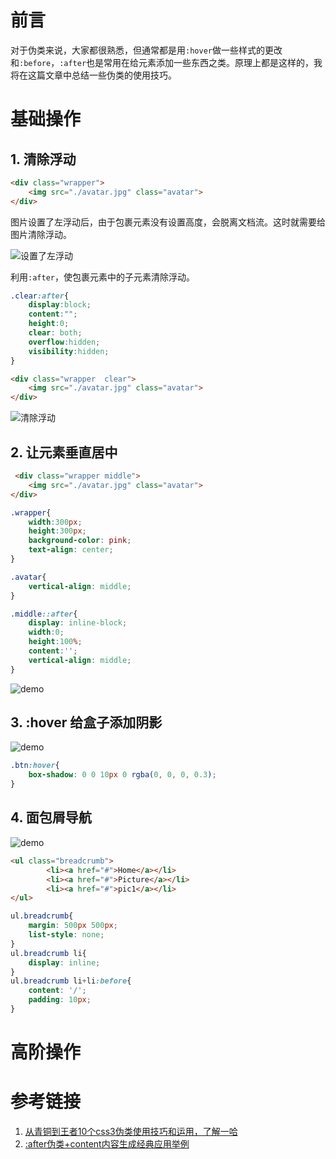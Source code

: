 # 前言
对于伪类来说，大家都很熟悉，但通常都是用`:hover`做一些样式的更改和`:before`，`:after`也是常用在给元素添加一些东西之类。原理上都是这样的，我将在这篇文章中总结一些伪类的使用技巧。
# 基础操作
## 1. 清除浮动

```html
<div class="wrapper">
    <img src="./avatar.jpg" class="avatar">
</div>
```
图片设置了左浮动后，由于包裹元素没有设置高度，会脱离文档流。这时就需要给图片清除浮动。

![设置了左浮动](https://s1.ax1x.com/2018/08/16/PRxXxH.png)

利用`:after`，使包裹元素中的子元素清除浮动。
```css
.clear:after{
    display:block;
    content:""; 
    height:0;
    clear: both;
    overflow:hidden; 
    visibility:hidden;
}
```
```html
<div class="wrapper  clear">
    <img src="./avatar.jpg" class="avatar">
</div>
```
![清除浮动](https://s1.ax1x.com/2018/08/16/PRxQvd.png)
## 2. 让元素垂直居中
```html
 <div class="wrapper middle">
    <img src="./avatar.jpg" class="avatar">
</div>
```
```css
.wrapper{
    width:300px;
    height:300px;
    background-color: pink;
    text-align: center;
}

.avatar{
    vertical-align: middle;
}

.middle::after{
    display: inline-block;
    width:0; 
    height:100%;
    content:'';
    vertical-align: middle;
}
```
![demo](https://s1.ax1x.com/2018/08/16/PRzud0.png)
## 3. :hover 给盒子添加阴影
![demo](http://wx3.sinaimg.cn/mw690/0060lm7Tly1fucjddeokzg307p02gglk.gif)
```css
.btn:hover{
    box-shadow: 0 0 10px 0 rgba(0, 0, 0, 0.3);
}
```
## 4. 面包屑导航
![demo](https://s1.ax1x.com/2018/08/17/PW1a7t.png)
```html
<ul class="breadcrumb">
        <li><a href="#">Home</a></li>
        <li><a href="#">Picture</a></li>
        <li><a href="#">pic1</a></li>
</ul>
```
```css
ul.breadcrumb{
    margin: 500px 500px;
    list-style: none;
}
ul.breadcrumb li{
    display: inline;
}
ul.breadcrumb li+li:before{
    content: '/';
    padding: 10px;
}
```
# 高阶操作

# 参考链接
1. [从青铜到王者10个css3伪类使用技巧和运用，了解一哈](https://juejin.im/post/5b6d0c5cf265da0f504a837f)
2. [:after伪类+content内容生成经典应用举例](https://www.zhangxinxu.com/wordpress/2010/09/after%E4%BC%AA%E7%B1%BBcontent%E5%86%85%E5%AE%B9%E7%94%9F%E6%88%90%E5%B8%B8%E8%A7%81%E5%BA%94%E7%94%A8%E4%B8%BE%E4%BE%8B/)